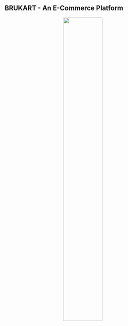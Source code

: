 ## BRUKART - An E-Commerce Platform

<div align="center">
    <img src="https://res.cloudinary.com/dmlhtqirp/image/upload/v1688201672/BRUKart/logo-kart.png" width="50%">
</div>

